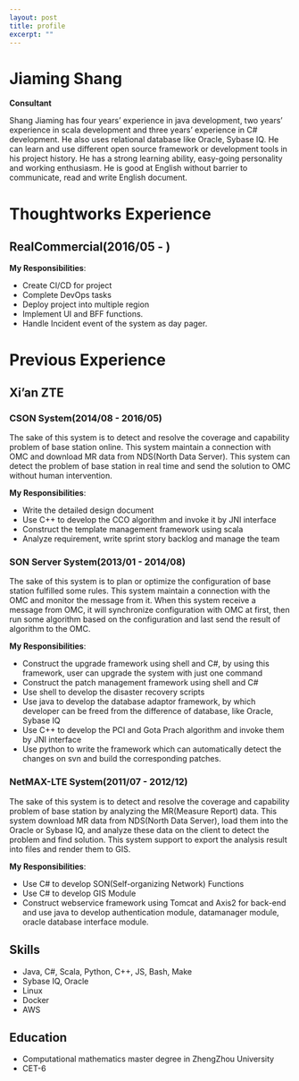 ```yaml
---
layout: post
title: profile
excerpt: ""
---
```


# Jiaming Shang

**Consultant**

Shang Jiaming has four years’ experience in java development, two years’ experience in scala development and three years’ experience in C# development. He also uses relational database like Oracle, Sybase IQ. He can learn and use different open source framework or development tools in his project history. He has a strong learning ability, easy-going personality and working enthusiasm. He is good at English without barrier to communicate, read and write English document.

# Thoughtworks Experience

## RealCommercial(2016/05 - )

**My Responsibilities**:

 + Create CI/CD for project 
 + Complete DevOps tasks
 + Deploy project into multiple region
 + Implement UI and BFF functions.
 + Handle Incident event of the system as day pager.

# Previous Experience

## Xi’an ZTE

### CSON System(2014/08 - 2016/05)

The sake of this system is to detect and resolve the coverage and capability problem of base station online. This system maintain a connection with OMC and download MR data from NDS(North Data Server). This system can detect the problem of base station in real time and send the solution to OMC without human intervention.

**My Responsibilities**:

 + Write the detailed design document
 + Use C++ to develop the CCO algorithm and invoke it by JNI interface
 + Construct the template management framework using scala
 + Analyze requirement, write sprint story backlog and manage the team

### SON Server System(2013/01 - 2014/08)

The sake of this system is to plan or optimize the configuration of base station fulfilled some rules. This system maintain a connection with the OMC and monitor the message from it. When this system receive a message from OMC, it will synchronize configuration with OMC at first, then run some algorithm based on the configuration and last send the result of algorithm to the OMC.


**My Responsibilities**:

 + Construct the upgrade framework using shell and C#, by using this framework, user can upgrade the system with just one command
 + Construct the patch management framework using shell and C#
 + Use shell to develop the disaster recovery scripts
 + Use java to develop the database adaptor framework, by which developer can be freed from the difference of  database, like Oracle, Sybase IQ
 + Use C++ to develop the PCI and Gota Prach algorithm and invoke them by JNI interface
 + Use python to write the framework which can automatically detect the changes on svn and build the corresponding patches.

### NetMAX-LTE System(2011/07 - 2012/12)

The sake of this system is to detect and resolve the coverage and capability problem of base station by analyzing the MR(Measure Report) data. This system download MR data from NDS(North Data Server), load them into the Oracle or Sybase IQ, and analyze these data on the client to detect the problem and find solution. This system support to export the analysis result into files and render them to GIS.

**My Responsibilities**:

 + Use C# to develop SON(Self-organizing Network) Functions
 + Use C# to develop GIS Module
 + Construct webservice framework using Tomcat and Axis2 for back-end and use java to develop authentication module, datamanager module, oracle database interface module.

## Skills

 + Java, C#, Scala, Python, C++, JS, Bash, Make
 + Sybase IQ, Oracle
 + Linux
 + Docker
 + AWS

## Education

 + Computational mathematics master degree in ZhengZhou University
 + CET-6
